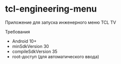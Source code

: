 # tcl-engineering-menu

Приложение для запуска инженерного меню TCL TV 

Требования
- Android 10+
- minSdkVersion 30
- compileSdkVersion 35
- root-доступ (для автоматического ввода)

